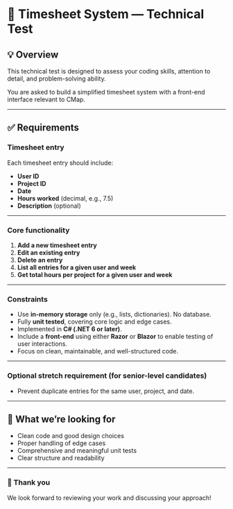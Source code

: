 # 📄 Timesheet System — Technical Test

## 💡 Overview

This technical test is designed to assess your coding skills, attention to detail, and problem-solving ability.  

You are asked to build a simplified timesheet system with a front-end interface relevant to CMap.

---

## ✅ Requirements

### Timesheet entry

Each timesheet entry should include:

- **User ID**  
- **Project ID**  
- **Date**  
- **Hours worked** (decimal, e.g., 7.5)  
- **Description** (optional)

---

### Core functionality

1. **Add a new timesheet entry**
2. **Edit an existing entry**
3. **Delete an entry**
4. **List all entries for a given user and week**
5. **Get total hours per project for a given user and week**

---

### Constraints

- Use **in-memory storage** only (e.g., lists, dictionaries). No database.
- Fully **unit tested**, covering core logic and edge cases.
- Implemented in **C# (.NET 6 or later)**.
- Include a **front-end** using either **Razor** or **Blazor** to enable testing of user interactions.
- Focus on clean, maintainable, and well-structured code.

---

### Optional stretch requirement (for senior-level candidates)

- Prevent duplicate entries for the same user, project, and date.

---

## 📌 What we’re looking for

- Clean code and good design choices
- Proper handling of edge cases
- Comprehensive and meaningful unit tests
- Clear structure and readability

---

### 🙏 Thank you

We look forward to reviewing your work and discussing your approach!
